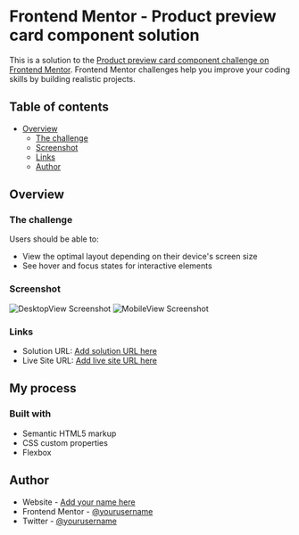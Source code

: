 
# Frontend Mentor - Product preview card component solution

This is a solution to the [Product preview card component challenge on Frontend Mentor](https://www.frontendmentor.io/challenges/product-preview-card-component-GO7UmttRfa). Frontend Mentor challenges help you improve your coding skills by building realistic projects. 

## Table of contents

- [Overview](#overview)
  - [The challenge](#the-challenge)
  - [Screenshot](#screenshot)
  - [Links](#links)
  - [Author](#author)

## Overview

### The challenge

Users should be able to:

- View the optimal layout depending on their device's screen size
- See hover and focus states for interactive elements

### Screenshot

![DesktopView Screenshot](../assets/images/mobile.png)
![MobileView Screenshot](../mobile.png)

### Links

- Solution URL: [Add solution URL here](https://github.com/Lauraalinda/Lauraalinda-Front-end-mentor-challenge-Product-preview-card)
- Live Site URL: [Add live site URL here](https://precious-lokum-a99554.netlify.app)

## My process

### Built with

- Semantic HTML5 markup
- CSS custom properties
- Flexbox

## Author

- Website - [Add your name here](https://precious-lokum-a99554.netlify.app)
- Frontend Mentor - [@yourusername](https://www.frontendmentor.io/profile/LauraAlinda)
- Twitter - [@yourusername](https://www.twitter.com/LauraAlinda)



